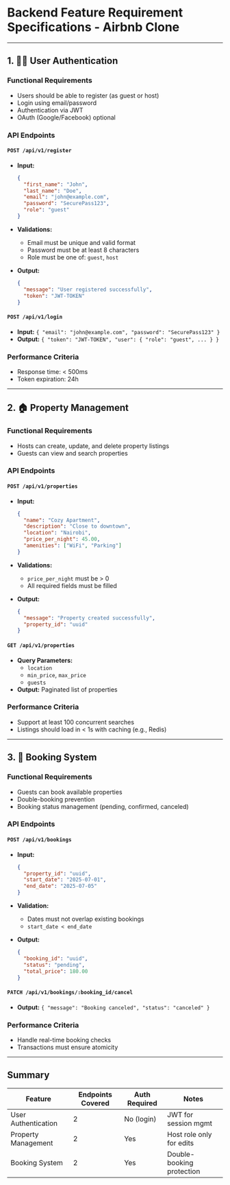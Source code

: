 
# Backend Feature Requirement Specifications - Airbnb Clone

---

## 1. 🧑‍💻 User Authentication

### Functional Requirements
- Users should be able to register (as guest or host)
- Login using email/password
- Authentication via JWT
- OAuth (Google/Facebook) optional

### API Endpoints
#### `POST /api/v1/register`
- **Input:**  
  ```json
  {
    "first_name": "John",
    "last_name": "Doe",
    "email": "john@example.com",
    "password": "SecurePass123",
    "role": "guest"
  }
  ```
- **Validations:**
  - Email must be unique and valid format
  - Password must be at least 8 characters
  - Role must be one of: `guest`, `host`

- **Output:**  
  ```json
  {
    "message": "User registered successfully",
    "token": "JWT-TOKEN"
  }
  ```

#### `POST /api/v1/login`
- **Input:** `{ "email": "john@example.com", "password": "SecurePass123" }`
- **Output:** `{ "token": "JWT-TOKEN", "user": { "role": "guest", ... } }`

### Performance Criteria
- Response time: < 500ms
- Token expiration: 24h

---

## 2. 🏠 Property Management

### Functional Requirements
- Hosts can create, update, and delete property listings
- Guests can view and search properties

### API Endpoints
#### `POST /api/v1/properties`
- **Input:**
  ```json
  {
    "name": "Cozy Apartment",
    "description": "Close to downtown",
    "location": "Nairobi",
    "price_per_night": 45.00,
    "amenities": ["WiFi", "Parking"]
  }
  ```
- **Validations:**
  - `price_per_night` must be > 0
  - All required fields must be filled

- **Output:**
  ```json
  {
    "message": "Property created successfully",
    "property_id": "uuid"
  }
  ```

#### `GET /api/v1/properties`
- **Query Parameters:**
  - `location`
  - `min_price`, `max_price`
  - `guests`
- **Output:** Paginated list of properties

### Performance Criteria
- Support at least 100 concurrent searches
- Listings should load in < 1s with caching (e.g., Redis)

---

## 3. 📅 Booking System

### Functional Requirements
- Guests can book available properties
- Double-booking prevention
- Booking status management (pending, confirmed, canceled)

### API Endpoints
#### `POST /api/v1/bookings`
- **Input:**
  ```json
  {
    "property_id": "uuid",
    "start_date": "2025-07-01",
    "end_date": "2025-07-05"
  }
  ```
- **Validation:**
  - Dates must not overlap existing bookings
  - `start_date < end_date`

- **Output:**
  ```json
  {
    "booking_id": "uuid",
    "status": "pending",
    "total_price": 180.00
  }
  ```

#### `PATCH /api/v1/bookings/:booking_id/cancel`
- **Output:** `{ "message": "Booking canceled", "status": "canceled" }`

### Performance Criteria
- Handle real-time booking checks
- Transactions must ensure atomicity

---

##  Summary

| Feature              | Endpoints Covered | Auth Required | Notes                        |
|----------------------|------------------|---------------|------------------------------|
| User Authentication  | 2                | No (login)    | JWT for session mgmt         |
| Property Management  | 2                | Yes           | Host role only for edits     |
| Booking System       | 2                | Yes           | Double-booking protection    |
